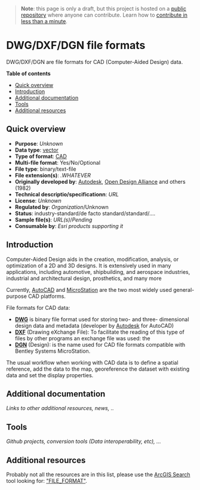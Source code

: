 > **Note**: this page is only a draft, but this project is hosted on a [public repository](https://github.com/hhkaos/awesome-arcgis) where anyone can contribute. Learn how to [contribute in less than a minute](https://github.com/hhkaos/awesome-arcgis/blob/master/CONTRIBUTING.md#contributions).

# DWG/DXF/DGN file formats

DWG/DXF/DGN are file formats for CAD (Computer-Aided Design) data.

<!-- START doctoc generated TOC please keep comment here to allow auto update -->
<!-- DON'T EDIT THIS SECTION, INSTEAD RE-RUN doctoc TO UPDATE -->
**Table of contents**

- [Quick overview](#quick-overview)
- [Introduction](#introduction)
- [Additional documentation](#additional-documentation)
- [Tools](#tools)
- [Additional resources](#additional-resources)

<!-- END doctoc generated TOC please keep comment here to allow auto update -->

## Quick overview

* **Purpose**: *Unknown*
* **Data type**: [vector](../../../data-types/vector/README.md)
* **Type of format**: [CAD](../../../data-types/vector/cad/README.md)
* **Multi-file format**: Yes/No/Optional
* **File type**: binary/text-file
* **File extension(s)**: *.WHATEVER*
* **Originally developed by**: [Autodesk](https://en.wikipedia.org/wiki/Autodesk), [Open Design Alliance](https://en.wikipedia.org/wiki/Open_Design_Alliance) and others (1982)
* **Technical descriptio/specificationn**: *URL*
* **License**: *Unknown*
* **Regulated by**: *Organization*/Unknown
* **Status**: industry-standard/de facto standard/standard/....
* **Sample file(s)**: *URL(s)*/*Pending*
* **Consumable by**: *Esri products supporting it*

## Introduction

Computer-Aided Design aids in the creation, modification, analysis, or optimization of a 2D and 3D designs. It is extensively used in many applications, including automotive, shipbuilding, and aerospace industries, industrial and architectural design, prosthetics, and many more

Currently, [AutoCAD](https://en.wikipedia.org/wiki/AutoCAD) and [MicroStation](https://en.wikipedia.org/wiki/MicroStation) are the two most widely used general-purpose CAD platforms.

File formats for CAD data:

* **[DWG](https://en.wikipedia.org/wiki/.dwg)** is binary file format used for storing two- and three- dimensional design data and metadata (developer by [Autodesk](https://en.wikipedia.org/wiki/Autodesk) for AutoCAD)
* **[DXF](https://en.wikipedia.org/wiki/AutoCAD_DXF)** (Drawing eXchange File): To facilitate the reading of this type of files by other programs an exchange file was used: the
* **[DGN](https://en.wikipedia.org/wiki/DGN)** (Design): is the name used for CAD file formats compatible with Bentley Systems MicroStation.

The usual workflow when working with CAD data is to define a spatial reference, add the data to the map, georeference the dataset with existing data and set the display properties.

## Additional documentation

*Links to other additional resources, news, ..*

## Tools

*Github projects, conversion tools (Data interoperability, etc), ...*

## Additional resources

Probably not all the resources are in this list, please use the [ArcGIS Search](https://esri-es.github.io/arcgis-search/) tool looking for: ["FILE_FORMAT"](https://esri-es.github.io/arcgis-search/?search="FILE_FORMAT"&utm_campaign=awesome-list&utm_source=awesome-list&utm_medium=page).
